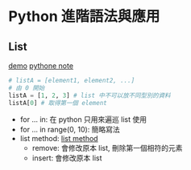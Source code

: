 # Python 進階語法與應用

## List

[demo](lab/demo6/list.py)
[pythone note](python_note.md)

```py
# listA = [element1, element2, ...]
# 由 0 開始
listA = [1, 2, 3] # list 中不可以放不同型別的資料
listA[0] # 取得第一個 element
```

- for ... in: 在 python 只用來遍巡 list 使用
- for ... in range(0, 10): 簡略寫法
- list method: [list method](https://www.runoob.com/python/python-lists.html)
  - remove: 會修改原本 list, 刪除第一個相符的元素
  - insert: 會修改原本 list
